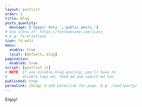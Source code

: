 ```yaml
---
layout: postlist
order: 1
title: Blog
posts_quantity:
  message: ['Uppps! Only ','public posts.']
# Use icons of: https://fontawesome.com/icons
# E.g: fa-briefcase
icon: fa-edit
menu:
  enable: true
  local: [default, blog]
pagination:
  enabled: true
script: [postlist.js]
# NOTE: If you disable blog posting, you'll have to
#       disable tags.md, feed.md and search.md too.
published: true
permalink: /blog/ # add permilink for page. E.g: /smallparty/
---
```


<!-- Do not delete this file! Put your text below. -->

Enjoy!
